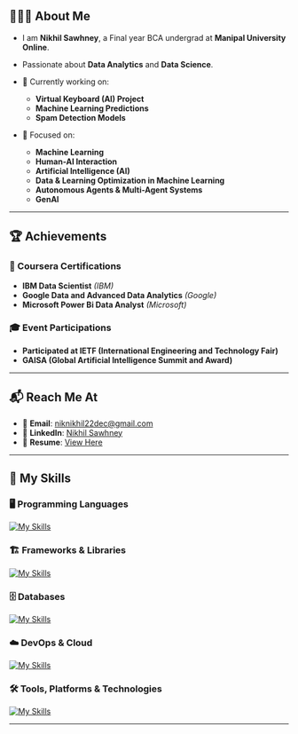 ## 🧎‍♂️‍➡️ About Me  
- I am **Nikhil Sawhney**, a Final year BCA undergrad at **Manipal University Online**.  
- Passionate about **Data Analytics** and **Data Science**.  
- 🚀 Currently working on:  
  - **Virtual Keyboard (AI) Project**  
  - **Machine Learning Predictions**  
  - **Spam Detection Models**  

- 🔬 Focused on:  
  - **Machine Learning**  
  - **Human-AI Interaction**  
  - **Artificial Intelligence (AI)**  
  - **Data & Learning Optimization in Machine Learning**  
  - **Autonomous Agents & Multi-Agent Systems**  
  - **GenAI**  

---

## 🏆 Achievements  

### 🚀 Coursera Certifications  
- **IBM Data Scientist** *(IBM)*  
- **Google Data and Advanced Data Analytics** *(Google)*  
- **Microsoft Power Bi Data Analyst** *(Microsoft)*  

### 🎓 Event Participations  
- **Participated at IETF (International Engineering and Technology Fair)**  
- **GAISA (Global Artificial Intelligence Summit and Award)**  


---

## 📬 Reach Me At  
- 📧 **Email**: niknikhil22dec@gmail.com  
- 💼 **LinkedIn**: [Nikhil Sawhney](https://www.linkedin.com/in/nikhil-sawhney-3661661a7)  
- 📄 **Resume**: [View Here](https://drive.google.com/file/d/1tBpljVY60nBDlJIaRSqsemSnZCTziArn/view?usp=drive_link)  

---

## 🚀 My Skills

### 🖥️ Programming Languages
[![My Skills](https://skillicons.dev/icons?i=py,aws,azure,c,java)](https://skillicons.dev)

### 🏗️ Frameworks & Libraries
[![My Skills](https://skillicons.dev/icons?i=pytorch,sklearn,opencv,django,redux)](https://skillicons.dev)

### 🗄️ Databases
[![My Skills](https://skillicons.dev/icons?i=mysql,sqlite,mongodb)](https://skillicons.dev)

### ☁️ DevOps & Cloud
[![My Skills](https://skillicons.dev/icons?i=kubernetes,aws)](https://skillicons.dev)

### 🛠️ Tools, Platforms & Technologies
[![My Skills](https://skillicons.dev/icons?i=git,github,gitlab,raspberrypi,anaconda,vscode,visualstudio,pycharm)](https://skillicons.dev)

---
